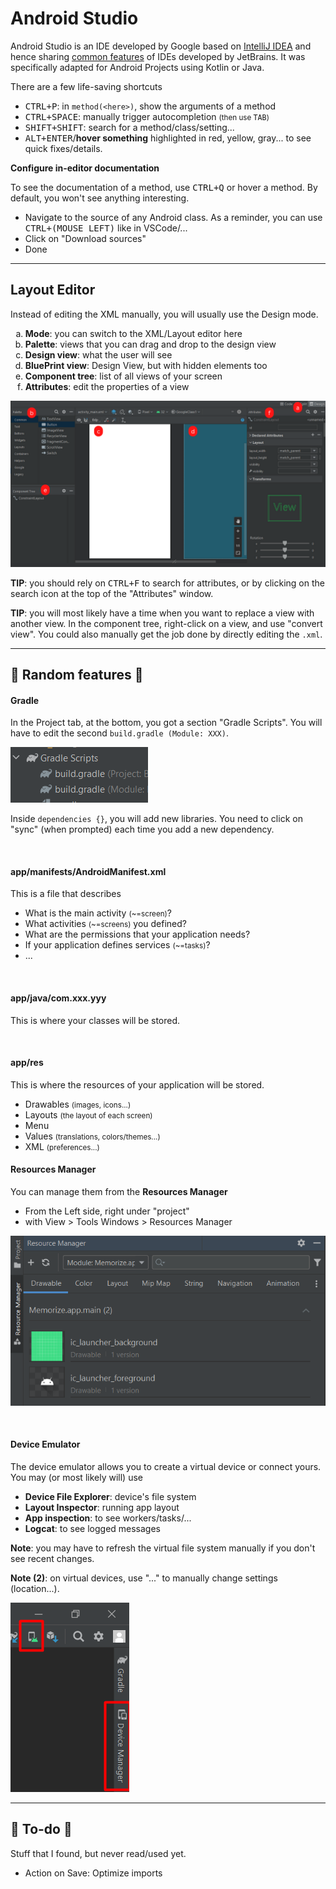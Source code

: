 # Android Studio

<div class="row row-cols-md-2"><div>

Android Studio is an IDE developed by Google based on [IntelliJ IDEA](/tools-and-frameworks/editors/jetbrains/idea/index.md) and hence sharing [common features](/tools-and-frameworks/editors/jetbrains/_general/index.md) of IDEs developed by JetBrains. It was specifically adapted for Android Projects using Kotlin or Java.

There are a few life-saving shortcuts

* <kbd>CTRL+P</kbd>: in `method(<here>)`, show the arguments of a method
* <kbd>CTRL+SPACE</kbd>: manually trigger autocompletion <small>(then use <kbd>TAB</kbd>)</small>
* <kbd>SHIFT+SHIFT</kbd>: search for a method/class/setting...
* <kbd>ALT+ENTER</kbd>/**hover something** highlighted in red, yellow, gray... to see quick fixes/details.
</div><div>

**Configure in-editor documentation**

To see the documentation of a method, use <kbd>CTRL+Q</kbd> or hover a method. By default, you won't see anything interesting.

* Navigate to the source of any Android class. As a reminder, you can use <kbd>CTRL+(MOUSE LEFT)</kbd> like in VSCode/...
* Click on "Download sources"
* Done
</div></div>

<hr class="sep-both">

## Layout Editor

Instead of editing the XML manually, you will usually use the Design mode.

<div class="row row-cols-md-2 mx-0"><div class="align-self-center">

<ol style="list-style-type: lower-alpha">
<li><b>Mode</b>: you can switch to the XML/Layout editor here</li>
<li><b>Palette</b>: views that you can drag and drop to the design view</li>
<li><b>Design view</b>: what the user will see</li>
<li><b>BluePrint view</b>: Design View, but with hidden elements too</li>
<li><b>Component tree</b>: list of all views of your screen</li>
<li><b>Attributes</b>: edit the properties of a view</li>

</ol>
</div><div>

![Layout Editor](_images/layout_editor.png)
</div></div>

**TIP**: you should rely on <kbd>CTRL+F</kbd> to search for attributes, or by clicking on the search icon at the top of the "Attributes" window.

**TIP**: you will most likely have a time when you want to replace a view with another view. In the component tree, right-click on a view, and use "convert view". You could also manually get the job done by directly editing the `.xml`.

<hr class="sep-both">

## 📱 Random features 📱

<div class="row row-cols-md-2"><div>

#### Gradle

In the Project tab, at the bottom, you got a section "Gradle Scripts". You will have to edit the second `build.gradle (Module: XXX)`.

<div class="text-center">

![gradle](_images/gradle.png)
</div>

Inside `dependencies {}`, you will add new libraries. You need to click on "sync" (when prompted) each time you add a new dependency.

<br>

#### app/manifests/AndroidManifest.xml

This is a file that describes

* What is the main activity <small>(~=screen)</small>?
* What activities <small>(~=screens)</small> you defined?
* What are the permissions that your application needs?
* If your application defines services <small>(~=tasks)</small>?
* ...

<br>

#### app/java/com.xxx.yyy

This is where your classes will be stored.

<br>

#### app/res

This is where the resources of your application will be stored.

* Drawables <small>(images, icons...)</small>
* Layouts <small>(the layout of each screen)</small>
* Menu
* Values <small>(translations, colors/themes...)</small>
* XML <small>(preferences...)</small>
</div><div>

#### Resources Manager

You can manage them from the **Resources Manager**

* From the Left side, right under "project"
* with View > Tools Windows > Resources Manager

![Resources Manager Android Studio](_images/resources_manager_as.png)

<br>

#### Device Emulator

The device emulator allows you to create a virtual device or connect yours. You may (or most likely will) use

<div class="row mx-0"><div class="col-9">

* **Device File Explorer**: device's file system
* **Layout Inspector**: running app layout
* **App inspection**: to see workers/tasks/...
* **Logcat**: to see logged messages

**Note**: you may have to refresh the virtual file system manually if you don't see recent changes.

**Note (2)**: on virtual devices, use "..." to manually change settings (location...).
</div><div class="col-3">

![device_manager](_images/device_manager.png)
</div></div>
</div></div>

<hr class="sep-both">

## 👻 To-do 👻

Stuff that I found, but never read/used yet.

<div class="row row-cols-md-2"><div>

* Action on Save: Optimize imports
</div><div>


</div></div>